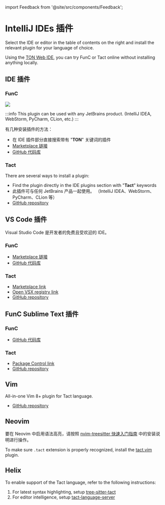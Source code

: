 import Feedback from '@site/src/components/Feedback';

# IntelliJ IDEs 插件

Select the IDE or editor in the table of contents on the right and install the relevant plugin for your language of choice.

Using the [TON Web IDE](https://ide.ton.org/), you can try FunC or Tact online without installing anything locally.

## IDE 插件

### FunC

![](/img/docs/ton-jetbrains-plugin.png)

:::info
This plugin can be used with any JetBrains product.
(IntelliJ IDEA, WebStorm, PyCharm, CLion, etc.)
:::

有几种安装插件的方法：

- 在 IDE 插件部分直接搜索带有 "**TON**" 关键词的插件
- [Marketplace 链接](https://plugins.jetbrains.com/plugin/23382-ton)
- [GitHub 代码库](https://github.com/ton-blockchain/intellij-ton)

### Tact

There are several ways to install a plugin:

- Find the plugin directly in the IDE plugins section with "**Tact**" keywords
- 此插件可与任何 JetBrains 产品一起使用。
  （IntelliJ IDEA、WebStorm、PyCharm、CLion 等）
- [GitHub repository](https://github.com/tact-lang/intelli-tact)

## VS Code 插件

Visual Studio Code 是开发者的免费且受欢迎的 IDE。

### FunC

- [Marketplace 链接](https://marketplace.visualstudio.com/items?itemName=tonwhales.func-vscode)
- [GitHub 代码库](https://github.com/ton-foundation/vscode-func)

### Tact

- [Marketplace link](https://marketplace.visualstudio.com/items?itemName=tonstudio.vscode-tact)
- [Open VSX registry link](https://open-vsx.org/extension/tonstudio/vscode-tact)
- [GitHub repository](https://github.com/tact-lang/tact-language-server)

## FunC Sublime Text 插件

### FunC

- [GitHub 代码库](https://github.com/savva425/func_plugin_sublimetext3)

### Tact

- [Package Control link](https://packagecontrol.io/packages/Tact)
- [GitHub repository](https://github.com/tact-lang/tact-sublime)

## Vim

All-in-one Vim 8+ plugin for Tact language.

- [GitHub repository](https://github.com/tact-lang/tact.vim)

## Neovim

要在 Neovim 中启用语法高亮，请按照 [nvim-treesitter 快速入门指南](https://github.com/nvim-treesitter/nvim-treesitter#quickstart) 中的安装说明进行操作。

To make sure `.tact` extension is properly recognized, install the [tact.vim](https://github.com/tact-lang/tact.vim) plugin.

## Helix

To enable support of the Tact language, refer to the following instructions:

1. For latest syntax highlighting, setup [tree-sitter-tact](https://github.com/tact-lang/tree-sitter-tact#helix)
2. For editor intelligence, setup [tact-language-server](https://github.com/tact-lang/tact-language-server#other-editors)

<Feedback />

